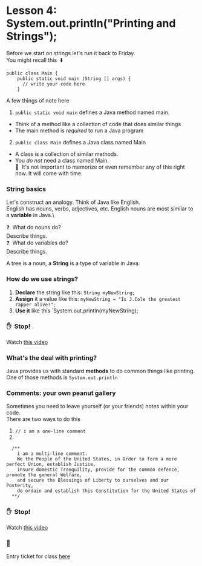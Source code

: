 # Lesson 4: System.out.println("Printing and Strings");
Before we start on strings let's run it back to Friday.\
You might recall this&nbsp; :arrow_down:
  ```
  public class Main {
      public static void main (String [] args) {
        // write your code here
      }
  ```
A few things of note here
1. `public static void main` defines a Java method named main.
  - Think of a method like a collection of code that does similar things
  - The main method is _required_ to run a Java program
2. `public class Main` defines a Java class named Main
  - A class is a collection of similar methods.
  - You _do not_ need a class named Main.\
:round_pushpin:&nbsp; It's not important to memorize or even remember any of this right now.  It will come with time.

### String basics
Let's construct an analogy.  Think of Java like English.\
English has nouns, verbs, adjectives, etc. English nouns are most similar to a **variable** in Java.\

:question:&nbsp; What do nouns do?\
Describe things.\
:question:&nbsp; What do variables do?\
Describe things.

A tree is a noun, a **String** is a type of variable in Java.

### How do we use strings?
  1. **Declare** the string like this: `String myNewString;`
  2. **Assign** it a value like this: `myNewString = "Is J.Cole the greatest rapper alive?";`
  3. **Use it** like this `System.out.println(myNewString);
  
### :hand:&nbsp; Stop!
Watch [this video](https://www.youtube.com)

### What's the deal with printing?
Java provides us with standard **methods** to do common things like printing.\
One of those methods is `System.out.println`

### Comments: your own peanut gallery
Sometimes you need to leave yourself (or your friends) notes within your code.\
There are two ways to do this
  1. `// i am a one-line comment`
  2. 
  ```
    /**
      i am a multi-line comment. 
      We the People of the United States, in Order to form a more perfect Union, establish Justice, 
      insure domestic Tranquility, provide for the common defence, promote the general Welfare,
      and secure the Blessings of Liberty to ourselves and our Posterity, 
      do ordain and establish this Constitution for the United States of 
    **/ 
  ```
    
      
### :hand:&nbsp; Stop!
Watch [this video](https://www.youtube.com)

### :ticket:&nbsp; 
Entry ticket for class [here]()
  


